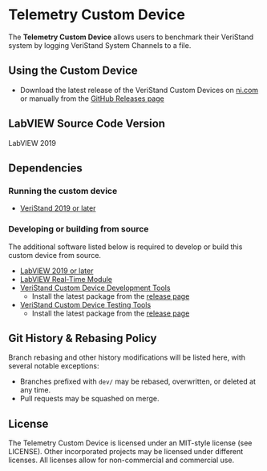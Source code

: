 # Telemetry Custom Device

The **Telemetry Custom Device** allows users to benchmark their VeriStand system by logging VeriStand System Channels to a file.

## Using the Custom Device

- Download the latest release of the VeriStand Custom Devices on [ni.com](https://www.ni.com/en-us/support/downloads/software-products/download.veristand-custom-devices.html) or manually from the [GitHub Releases page](https://github.com/ni/niveristand-telemetry-custom-device/releases)

## LabVIEW Source Code Version

LabVIEW 2019

## Dependencies

### Running the custom device

- [VeriStand 2019 or later](https://www.ni.com/en-us/support/downloads/software-products/download.veristand.html)

### Developing or building from source

The additional software listed below is required to develop or build this custom device from source.

- [LabVIEW 2019 or later](https://www.ni.com/en-us/support/downloads/software-products/download.labview.html)
- [LabVIEW Real-Time Module](https://www.ni.com/en-us/support/downloads/software-products/download.labview-real-time-module.html)
- [VeriStand Custom Device Development Tools](https://github.com/ni/niveristand-custom-device-development-tools)
  - Install the latest package from the [release page](https://github.com/ni/niveristand-custom-device-development-tools/releases)
- [VeriStand Custom Device Testing Tools](https://github.com/ni/niveristand-custom-device-testing-tools)
  - Install the latest package from the [release page](https://github.com/ni/niveristand-custom-device-testing-tools/releases)

## Git History & Rebasing Policy

Branch rebasing and other history modifications will be listed here, with several notable exceptions:
- Branches prefixed with `dev/` may be rebased, overwritten, or deleted at any time.
- Pull requests may be squashed on merge.

## License

The Telemetry Custom Device is licensed under an MIT-style license (see LICENSE). Other incorporated projects may be licensed under different licenses. All licenses allow for non-commercial and commercial use.
